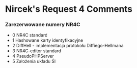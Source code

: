 # Nircek's Request 4 Comments
### Zarezerwowane numery NR4C
- 0 NR4C standard
- 1 Hashowane karty identyfikacyjne
- 2 DiffHell - implementacja protokołu Diffiego-Hellmana
- 3 NR4C-editor standard
- 4 PseudoPHPServer
- 5 Założenia układu ŚI
